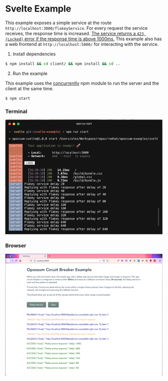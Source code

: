 # Svelte Example

This example exposes a simple service at the route `http://localhost:3000/flakeyService`.
For every request the service receives, the response time is increased.
[The service returns a `423 (Locked)` error if the response time is above 1000ms.](https://github.com/nodeshift-starters/opossum-examples/blob/main/vue/server.js#L27) This example also has a web frontend at `http://localhost:5000/` for interacting with the service.

1. Install dependencies

```sh
$ npm install && cd client/ && npm install && cd ..
```

2. Run the example

This example uses the [concurrently](https://www.npmjs.com/package/concurrently) npm module to run the server and the client at the same time.

```sh
$ npm start
```

<h3>Terminal</h3>
<img src="./images/svelte-terminal.png" width="500">

<h3>Browser</h3>
<img src="./images/svelte-browser.png" width="500">
